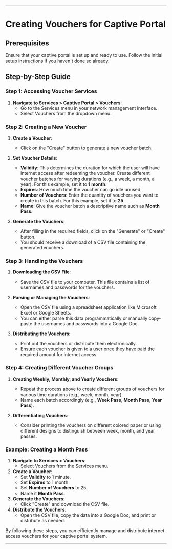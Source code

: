 

---

# Creating Vouchers for Captive Portal

## Prerequisites

Ensure that your captive portal is set up and ready to use. Follow the initial setup instructions if you haven't done so already.

## Step-by-Step Guide

### Step 1: Accessing Voucher Services

1. **Navigate to Services > Captive Portal > Vouchers**:
   - Go to the Services menu in your network management interface.
   - Select Vouchers from the dropdown menu.

### Step 2: Creating a New Voucher

1. **Create a Voucher**:
   - Click on the "Create" button to generate a new voucher batch.

2. **Set Voucher Details**:
   - **Validity**: This determines the duration for which the user will have internet access after redeeming the voucher. Create different voucher batches for varying durations (e.g., a week, a month, a year). For this example, set it to **1 month**.
   - **Expires**: How much time the voucher can go idle unused.
   - **Number of Vouchers**: Enter the quantity of vouchers you want to create in this batch. For this example, set it to **25**.
   - **Name**: Give the voucher batch a descriptive name such as **Month Pass**.

3. **Generate the Vouchers**:
   - After filling in the required fields, click on the "Generate" or "Create" button.
   - You should receive a download of a CSV file containing the generated vouchers.

### Step 3: Handling the Vouchers

1. **Downloading the CSV File**:
   - Save the CSV file to your computer. This file contains a list of usernames and passwords for the vouchers.

2. **Parsing or Managing the Vouchers**:
   - Open the CSV file using a spreadsheet application like Microsoft Excel or Google Sheets.
   - You can either parse this data programmatically or manually copy-paste the usernames and passwords into a Google Doc.

3. **Distributing the Vouchers**:
   - Print out the vouchers or distribute them electronically.
   - Ensure each voucher is given to a user once they have paid the required amount for internet access.

### Step 4: Creating Different Voucher Groups

1. **Creating Weekly, Monthly, and Yearly Vouchers**:
   - Repeat the process above to create different groups of vouchers for various time durations (e.g., week, month, year).
   - Name each batch accordingly (e.g., **Week Pass**, **Month Pass**, **Year Pass**).

2. **Differentiating Vouchers**:
   - Consider printing the vouchers on different colored paper or using different designs to distinguish between week, month, and year passes.

### Example: Creating a Month Pass

1. **Navigate to Services > Vouchers**:
   - Select Vouchers from the Services menu.
2. **Create a Voucher**:
   - Set **Validity** to 1 minute.
   - Set **Expires** to 1 month.
   - Set **Number of Vouchers** to 25.
   - Name it **Month Pass**.
3. **Generate the Vouchers**:
   - Click "Create" and download the CSV file.
4. **Distribute the Vouchers**:
   - Open the CSV file, copy the data into a Google Doc, and print or distribute as needed.

By following these steps, you can efficiently manage and distribute internet access vouchers for your captive portal system.

---
